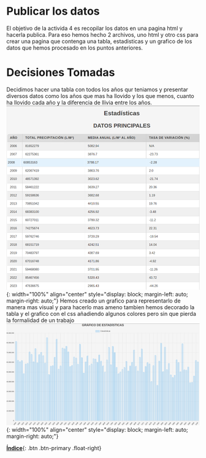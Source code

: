 # Publicar los datos
El objetivo de la activida 4 es recopilar los datos en una pagina html y hacerla publica. Para eso hemos hecho 2 archivos, uno html y otro css para crear una pagina que contenga una tabla, estadisticas y un grafico de los datos que hemos procesado en los puntos anteriores.

# Decisiones Tomadas
Decidimos hacer una tabla con todos los años qur teniamos y presentar diversos datos como los años que mas ha llovido y los que menos, cuanto ha llovido cada año y la diferencia de llivia entre los años.
![Imagen](./media/tabla.png){: width="100%" align="center" style="display: block; margin-left: auto; margin-right: auto;"}
Hemos creado un grafico para representarlo de manera mas visual y para hacerlo mas ameno tambien hemos decorado la tabla y el grafico con el css añadiendo algunos colores pero sin que pierda la formalidad de un trabajo 
 ![Imagen](./media/grafico.png){: width="100%" align="center" style="display: block; margin-left: auto; margin-right: auto;"}






[**Índice**](../README.md){: .btn .btn-primary .float-right}
